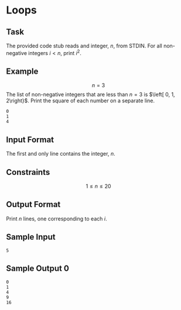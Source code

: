 # Loops

## Task
The provided code stub reads and integer, $n$, from STDIN. For all non-negative integers $i<n$, print $i^2$.

## Example
$$ n=3 $$
The list of non-negative integers that are less than $n=3$ is $\left[ 0, 1, 2\right}$. Print the square of each number on a separate line.

```
0
1
4
```

## Input Format

The first and only line contains the integer, $n$.

## Constraints
$$ 1\le n \le 20 $$

## Output Format

Print $n$ lines, one corresponding to each $i$.

## Sample Input

```
5
```

## Sample Output 0

```
0
1
4
9
16
```
